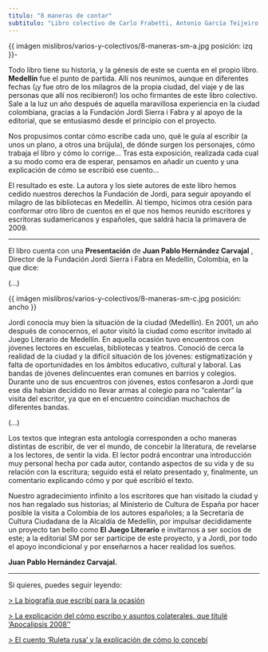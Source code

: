 ```yaml
---
titulo: "8 maneras de contar"
subtitulo: "Libro colectivo de Carlo Frabetti, Antonio García Teijeiro, Ricardo Gómez, Alfredo Gómez Cerdá, Andreu Martín, Gonzalo Moure, Care Santos y Jordi Sierra y Fabra (Los 8 de Medellín). Editorial SM. Colección Materiales. Noviembre de 2008"
---
```

{{ imágen mislibros/varios-y-colectivos/8-maneras-sm-a.jpg posición: izq }}-

Todo libro tiene su historia, y la génesis de este se cuenta en el propio
libro. **Medellín** fue el punto de partida. Allí nos reunimos, aunque en
diferentes fechas (¡y fue otro de los milagros de la propia ciudad, del viaje
y de las personas que allí nos recibieron!) los ocho firmantes de este libro
colectivo. Sale a la luz un año después de aquella maravillosa experiencia en
la ciudad colombiana, gracias a la Fundación Jordi Sierra i Fabra y al apoyo
de la editorial, que se entusiasmó desde el principio con el proyecto.

Nos propusimos contar cómo escribe cada uno, qué le guía al escribir (a unos
un plano, a otros una brújula), de dónde surgen los personajes, cómo trabaja
el libro y cómo lo corrige… Tras esta exposición, realizada cada cual a su
modo como era de esperar, pensamos en añadir un cuento y una explicación de
cómo se escribió ese cuento…

El resultado es este. La autora y los siete autores de este libro hemos
cedido nuestros derechos la Fundación de Jordi, para seguir apoyando el
milagro de las bibliotecas en Medellín. Al tiempo, hicimos otra cesión para
conformar otro libro de cuentos en el que nos hemos reunido escritores y
escritoras sudamericanos y españoles, que saldrá hacia la primavera de 2009.

* * *

El libro cuenta con una **Presentación** de **Juan Pablo Hernández Carvajal**
, Director de la Fundación Jordi Sierra i Fabra en Medellín, Colombia, en la
que dice:

(...)

{{ imágen mislibros/varios-y-colectivos/8-maneras-sm-c.jpg posición: ancho }}

Jordi conocía muy bien la situación de la ciudad (Medellín). En 2001, un año
después de conocernos, el autor visitó la ciudad como escritor invitado al
Juego Literario de Medellín. En aquella ocasión tuvo encuentros con jóvenes
lectores en escuelas, bibliotecas y teatros. Conoció de cerca la realidad de
la ciudad y la difícil situación de los jóvenes: estigmatización y falta de
oportunidades en los ámbitos educativo, cultural y laboral. Las bandas de
jóvenes delincuentes eran comunes en barrios y colegios. Durante uno de sus
encuentros con jóvenes, estos confesaron a Jordi que ese día habían decidido
no llevar armas al colegio para no “calentar” la visita del escritor, ya que
en el encuentro coincidían muchachos de diferentes bandas.

(...)

Los textos que integran esta antología corresponden a ocho maneras distintas
de escribir, de ver el mundo, de concebir la literatura, de revelarse a los
lectores, de sentir la vida. El lector podrá encontrar una introducción muy
personal hecha por cada autor, contando aspectos de su vida y de su relación
con la escritura; seguido está el relato presentado y, finalmente, un
comentario explicando cómo y por qué escribió el texto.

Nuestro agradecimiento infinito a los escritores que han visitado la ciudad y
nos han regalado sus historias; al Ministerio de Cultura de España por hacer
posible la visita a Colombia de los autores españoles; a la Secretaría de
Cultura Ciudadana de la Alcaldía de Medellín, por impulsar decididamente un
proyecto tan bello como **El Juego Literario** e invitarnos a ser socios de
este; a la editorial SM por ser partícipe de este proyecto, y a Jordi, por
todo el apoyo incondicional y por enseñarnos a hacer realidad los sueños.

**Juan Pablo Hernández Carvajal.**

* * *

Si quieres, puedes seguir leyendo:

[> La biografía que escribí para la
ocasión](http://www.ricardogomez.com/biografia/bio-ocho)

[> La explicación del cómo escribo y asuntos colaterales, que titulé
‘Apocalipsis 2008’‘](http:/paraleer/apocalipsis)

[> El cuento ‘Ruleta rusa’ y la explicación de cómo lo
concebí](/paraleer/ruleta)

